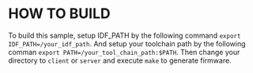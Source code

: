 # HOW TO BUILD

To build this sample, setup IDF_PATH by the following command `export IDF_PATH=/your_idf_path`. 
And setup your toolchain path by the following comman `export PATH=/your_tool_chain_path:$PATH`. 
Then change your directory to `client` or `server` and execute `make` to generate firmware.
